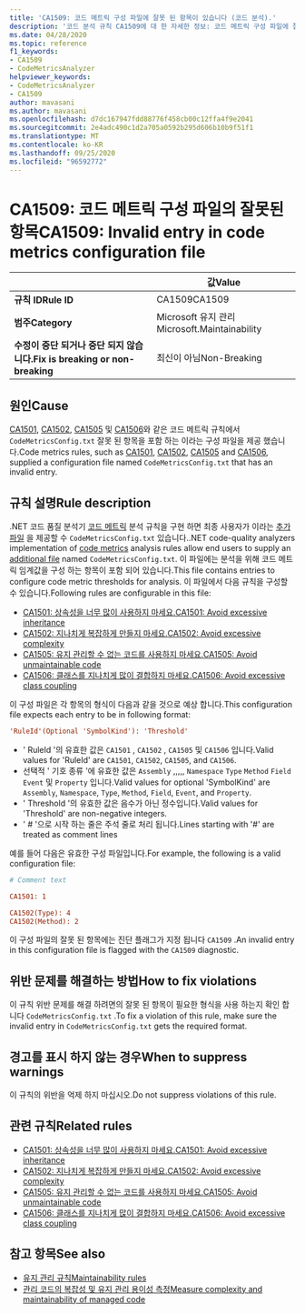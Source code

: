 ```yaml
---
title: 'CA1509: 코드 메트릭 구성 파일에 잘못 된 항목이 있습니다 (코드 분석).'
description: '코드 분석 규칙 CA1509에 대 한 자세한 정보: 코드 메트릭 구성 파일에 잘못 된 항목이 있습니다.'
ms.date: 04/28/2020
ms.topic: reference
f1_keywords:
- CA1509
- CodeMetricsAnalyzer
helpviewer_keywords:
- CodeMetricsAnalyzer
- CA1509
author: mavasani
ms.author: mavasani
ms.openlocfilehash: d7dc167947fdd88776f458cb00c12ffa4f9e2041
ms.sourcegitcommit: 2e4adc490c1d2a705a0592b295d606b10b9f51f1
ms.translationtype: MT
ms.contentlocale: ko-KR
ms.lasthandoff: 09/25/2020
ms.locfileid: "96592772"
---
```

# <a name="ca1509-invalid-entry-in-code-metrics-configuration-file"></a><span data-ttu-id="60688-103">CA1509: 코드 메트릭 구성 파일의 잘못된 항목</span><span class="sxs-lookup"><span data-stu-id="60688-103">CA1509: Invalid entry in code metrics configuration file</span></span>

| | <span data-ttu-id="60688-104">값</span><span class="sxs-lookup"><span data-stu-id="60688-104">Value</span></span> |
|-|-|
| <span data-ttu-id="60688-105">**규칙 ID**</span><span class="sxs-lookup"><span data-stu-id="60688-105">**Rule ID**</span></span> |<span data-ttu-id="60688-106">CA1509</span><span class="sxs-lookup"><span data-stu-id="60688-106">CA1509</span></span>|
| <span data-ttu-id="60688-107">**범주**</span><span class="sxs-lookup"><span data-stu-id="60688-107">**Category**</span></span> |<span data-ttu-id="60688-108">Microsoft 유지 관리</span><span class="sxs-lookup"><span data-stu-id="60688-108">Microsoft.Maintainability</span></span>|
| <span data-ttu-id="60688-109">**수정이 중단 되거나 중단 되지 않습니다.**</span><span class="sxs-lookup"><span data-stu-id="60688-109">**Fix is breaking or non-breaking**</span></span> |<span data-ttu-id="60688-110">최신이 아님</span><span class="sxs-lookup"><span data-stu-id="60688-110">Non-Breaking</span></span>|

## <a name="cause"></a><span data-ttu-id="60688-111">원인</span><span class="sxs-lookup"><span data-stu-id="60688-111">Cause</span></span>

<span data-ttu-id="60688-112">[CA1501](ca1501.md), [CA1502](ca1502.md), [CA1505](ca1505.md) 및 [CA1506](ca1506.md)와 같은 코드 메트릭 규칙에서 `CodeMetricsConfig.txt` 잘못 된 항목을 포함 하는 이라는 구성 파일을 제공 했습니다.</span><span class="sxs-lookup"><span data-stu-id="60688-112">Code metrics rules, such as [CA1501](ca1501.md), [CA1502](ca1502.md), [CA1505](ca1505.md) and [CA1506](ca1506.md), supplied a configuration file named `CodeMetricsConfig.txt` that has an invalid entry.</span></span>

## <a name="rule-description"></a><span data-ttu-id="60688-113">규칙 설명</span><span class="sxs-lookup"><span data-stu-id="60688-113">Rule description</span></span>

<span data-ttu-id="60688-114">.NET 코드 품질 분석기 [코드 메트릭](/visualstudio/code-quality/code-metrics-values) 분석 규칙을 구현 하면 최종 사용자가 이라는 [추가 파일](https://github.com/dotnet/roslyn/blob/release/dev16.6/docs/analyzers/Using%20Additional%20Files.md) 을 제공할 수 `CodeMetricsConfig.txt` 있습니다.</span><span class="sxs-lookup"><span data-stu-id="60688-114">.NET code-quality analyzers implementation of [code metrics](/visualstudio/code-quality/code-metrics-values) analysis rules allow end users to supply an [additional file](https://github.com/dotnet/roslyn/blob/release/dev16.6/docs/analyzers/Using%20Additional%20Files.md) named `CodeMetricsConfig.txt`.</span></span> <span data-ttu-id="60688-115">이 파일에는 분석을 위해 코드 메트릭 임계값을 구성 하는 항목이 포함 되어 있습니다.</span><span class="sxs-lookup"><span data-stu-id="60688-115">This file contains entries to configure code metric thresholds for analysis.</span></span> <span data-ttu-id="60688-116">이 파일에서 다음 규칙을 구성할 수 있습니다.</span><span class="sxs-lookup"><span data-stu-id="60688-116">Following rules are configurable in this file:</span></span>

- [<span data-ttu-id="60688-117">CA1501: 상속성을 너무 많이 사용하지 마세요.</span><span class="sxs-lookup"><span data-stu-id="60688-117">CA1501: Avoid excessive inheritance</span></span>](ca1501.md)
- [<span data-ttu-id="60688-118">CA1502: 지나치게 복잡하게 만들지 마세요.</span><span class="sxs-lookup"><span data-stu-id="60688-118">CA1502: Avoid excessive complexity</span></span>](ca1502.md)
- [<span data-ttu-id="60688-119">CA1505: 유지 관리할 수 없는 코드를 사용하지 마세요.</span><span class="sxs-lookup"><span data-stu-id="60688-119">CA1505: Avoid unmaintainable code</span></span>](ca1505.md)
- [<span data-ttu-id="60688-120">CA1506: 클래스를 지나치게 많이 결합하지 마세요.</span><span class="sxs-lookup"><span data-stu-id="60688-120">CA1506: Avoid excessive class coupling</span></span>](ca1506.md)

<span data-ttu-id="60688-121">이 구성 파일은 각 항목의 형식이 다음과 같을 것으로 예상 합니다.</span><span class="sxs-lookup"><span data-stu-id="60688-121">This configuration file expects each entry to be in following format:</span></span>

```ini
'RuleId'(Optional 'SymbolKind'): 'Threshold'
```

- <span data-ttu-id="60688-122">' RuleId '의 유효한 값은 `CA1501` , `CA1502` , `CA1505` 및 `CA1506` 입니다.</span><span class="sxs-lookup"><span data-stu-id="60688-122">Valid values for 'RuleId' are `CA1501`, `CA1502`, `CA1505`, and `CA1506`.</span></span>
- <span data-ttu-id="60688-123">선택적 ' 기호 종류 '에 유효한 값은 `Assembly` ,,,,, `Namespace` `Type` `Method` `Field` `Event` 및 `Property` 입니다.</span><span class="sxs-lookup"><span data-stu-id="60688-123">Valid values for optional 'SymbolKind' are `Assembly`, `Namespace`, `Type`, `Method`, `Field`, `Event`, and `Property`.</span></span>
- <span data-ttu-id="60688-124">' Threshold '의 유효한 값은 음수가 아닌 정수입니다.</span><span class="sxs-lookup"><span data-stu-id="60688-124">Valid values for 'Threshold' are non-negative integers.</span></span>
- <span data-ttu-id="60688-125">' # '으로 시작 하는 줄은 주석 줄로 처리 됩니다.</span><span class="sxs-lookup"><span data-stu-id="60688-125">Lines starting with '#' are treated as comment lines</span></span>

<span data-ttu-id="60688-126">예를 들어 다음은 유효한 구성 파일입니다.</span><span class="sxs-lookup"><span data-stu-id="60688-126">For example, the following is a valid configuration file:</span></span>

```ini
# Comment text

CA1501: 1

CA1502(Type): 4
CA1502(Method): 2
```

<span data-ttu-id="60688-127">이 구성 파일의 잘못 된 항목에는 진단 플래그가 지정 됩니다 `CA1509` .</span><span class="sxs-lookup"><span data-stu-id="60688-127">An invalid entry in this configuration file is flagged with the `CA1509` diagnostic.</span></span>

## <a name="how-to-fix-violations"></a><span data-ttu-id="60688-128">위반 문제를 해결하는 방법</span><span class="sxs-lookup"><span data-stu-id="60688-128">How to fix violations</span></span>

<span data-ttu-id="60688-129">이 규칙 위반 문제를 해결 하려면의 잘못 된 항목이 필요한 형식을 사용 하는지 확인 합니다 `CodeMetricsConfig.txt` .</span><span class="sxs-lookup"><span data-stu-id="60688-129">To fix a violation of this rule, make sure the invalid entry in `CodeMetricsConfig.txt` gets the required format.</span></span>

## <a name="when-to-suppress-warnings"></a><span data-ttu-id="60688-130">경고를 표시 하지 않는 경우</span><span class="sxs-lookup"><span data-stu-id="60688-130">When to suppress warnings</span></span>

<span data-ttu-id="60688-131">이 규칙의 위반을 억제 하지 마십시오.</span><span class="sxs-lookup"><span data-stu-id="60688-131">Do not suppress violations of this rule.</span></span>

## <a name="related-rules"></a><span data-ttu-id="60688-132">관련 규칙</span><span class="sxs-lookup"><span data-stu-id="60688-132">Related rules</span></span>

- [<span data-ttu-id="60688-133">CA1501: 상속성을 너무 많이 사용하지 마세요.</span><span class="sxs-lookup"><span data-stu-id="60688-133">CA1501: Avoid excessive inheritance</span></span>](ca1501.md)
- [<span data-ttu-id="60688-134">CA1502: 지나치게 복잡하게 만들지 마세요.</span><span class="sxs-lookup"><span data-stu-id="60688-134">CA1502: Avoid excessive complexity</span></span>](ca1502.md)
- [<span data-ttu-id="60688-135">CA1505: 유지 관리할 수 없는 코드를 사용하지 마세요.</span><span class="sxs-lookup"><span data-stu-id="60688-135">CA1505: Avoid unmaintainable code</span></span>](ca1505.md)
- [<span data-ttu-id="60688-136">CA1506: 클래스를 지나치게 많이 결합하지 마세요.</span><span class="sxs-lookup"><span data-stu-id="60688-136">CA1506: Avoid excessive class coupling</span></span>](ca1506.md)

## <a name="see-also"></a><span data-ttu-id="60688-137">참고 항목</span><span class="sxs-lookup"><span data-stu-id="60688-137">See also</span></span>

- [<span data-ttu-id="60688-138">유지 관리 규칙</span><span class="sxs-lookup"><span data-stu-id="60688-138">Maintainability rules</span></span>](maintainability-warnings.md)
- [<span data-ttu-id="60688-139">관리 코드의 복잡성 및 유지 관리 용이성 측정</span><span class="sxs-lookup"><span data-stu-id="60688-139">Measure complexity and maintainability of managed code</span></span>](/visualstudio/code-quality/code-metrics-values)
